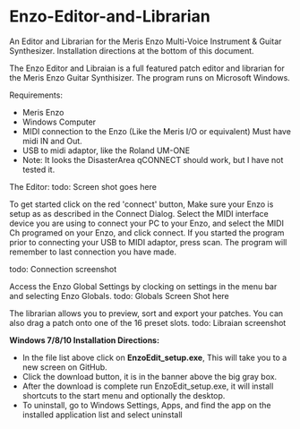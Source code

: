 # Enzo-Editor-and-Librarian
An Editor and Librarian for the Meris Enzo Multi-Voice Instrument &amp; Guitar Synthesizer.  Installation directions at the bottom of this document.

The Enzo Editor and Libraian is a full featured patch editor and librarian for the Meris Enzo Guitar Synthisizer.  The program runs on Microsoft Windows.

Requirements: 
* Meris Enzo
* Windows Computer
* MIDI connection to the Enzo (Like the Meris I/O or equivalent) Must have midi IN and Out.
* USB to midi adaptor, like the Roland UM-ONE
* Note: It looks the DisasterArea qCONNECT should work, but I have not tested it.

The Editor: todo: Screen shot goes here

To get started click on the red 'connect' button, Make sure your Enzo is setup as as described in the Connect Dialog.  Select the MIDI interface device you are using to connect your PC to your Enzo, and select the MIDI Ch programed on your Enzo, and click connect.  If you started the program prior to connecting your USB to MIDI adaptor, press scan.  The program will remember to last connection you have made.

todo: Connection screenshot

Access the Enzo Global Settings by clocking on settings in the menu bar and selecting Enzo Globals. 
todo: Globals Screen Shot here

The librarian allows you to preview, sort and export your patches. You can also drag a patch onto one of the 16 preset slots.
todo: Libraian screenshot

**Windows 7/8/10 Installation Directions:**

* In the file list above click on **EnzoEdit_setup.exe**, This will take you to a new screen on GitHub.
* Click the download button, it is in the banner above the big gray box.
* After the download is complete run EnzoEdit_setup.exe, it will install shortcuts to the start menu and optionally the desktop.
* To uninstall, go to Windows Settings, Apps, and find the app on the installed application list and select uninstall
